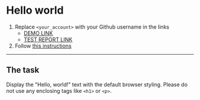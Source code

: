 # Hello world
1. Replace `<your_account>` with your Github username in the links
    - [DEMO LINK](https://bdenysovets.github.io/layout_hello-world/) <br>
    - [TEST REPORT LINK](https://bdenysovets.github.io/layout_hello-world/report/html_report/)
2. Follow [this instructions](https://mate-academy.github.io/layout_task-guideline/)
___

## The task 
Display the "Hello, world!" text with the default browser styling. Please do not 
use any enclosing tags like `<h1>` or `<p>`.

